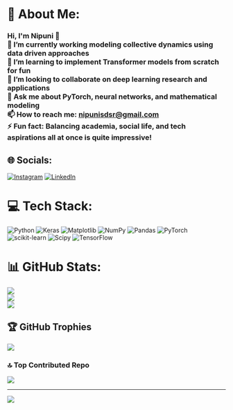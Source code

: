 # 💫 About Me:
### Hi, I'm Nipuni 👋<br>🔭 I’m currently working modeling collective dynamics using data driven approaches <br>🌱 I’m learning to implement Transformer models from scratch  for fun<br>👯 I’m looking to collaborate on deep learning research and applications  <br>💬 Ask me about PyTorch, neural networks, and mathematical modeling  <br>📫 How to reach me: nipunisdsr@gmail.com<br>⚡ Fun fact: Balancing academia, social life, and tech aspirations all at once is quite impressive!


## 🌐 Socials:
[![Instagram](https://img.shields.io/badge/Instagram-%23E4405F.svg?logo=Instagram&logoColor=white)](https://instagram.com/https://www.instagram.com/i_am_nipuni_s/) [![LinkedIn](https://img.shields.io/badge/LinkedIn-%230077B5.svg?logo=linkedin&logoColor=white)](https://linkedin.com/in/https://www.linkedin.com/in/nipunisdsr/) 

# 💻 Tech Stack:
![Python](https://img.shields.io/badge/python-3670A0?style=for-the-badge&logo=python&logoColor=ffdd54) ![Keras](https://img.shields.io/badge/Keras-%23D00000.svg?style=for-the-badge&logo=Keras&logoColor=white) ![Matplotlib](https://img.shields.io/badge/Matplotlib-%23ffffff.svg?style=for-the-badge&logo=Matplotlib&logoColor=black) ![NumPy](https://img.shields.io/badge/numpy-%23013243.svg?style=for-the-badge&logo=numpy&logoColor=white) ![Pandas](https://img.shields.io/badge/pandas-%23150458.svg?style=for-the-badge&logo=pandas&logoColor=white) ![PyTorch](https://img.shields.io/badge/PyTorch-%23EE4C2C.svg?style=for-the-badge&logo=PyTorch&logoColor=white) ![scikit-learn](https://img.shields.io/badge/scikit--learn-%23F7931E.svg?style=for-the-badge&logo=scikit-learn&logoColor=white) ![Scipy](https://img.shields.io/badge/SciPy-%230C55A5.svg?style=for-the-badge&logo=scipy&logoColor=%white) ![TensorFlow](https://img.shields.io/badge/TensorFlow-%23FF6F00.svg?style=for-the-badge&logo=TensorFlow&logoColor=white)
# 📊 GitHub Stats:
![](https://github-readme-stats.vercel.app/api?username=NipuniSenani&theme=dark&hide_border=false&include_all_commits=true&count_private=true)<br/>
![](https://github-readme-streak-stats.herokuapp.com/?user=NipuniSenani&theme=dark&hide_border=false)<br/>
![](https://github-readme-stats.vercel.app/api/top-langs/?username=NipuniSenani&theme=dark&hide_border=false&include_all_commits=true&count_private=true&layout=compact)

## 🏆 GitHub Trophies
![](https://github-profile-trophy.vercel.app/?username=NipuniSenani&theme=radical&no-frame=false&no-bg=true&margin-w=4)

### 🔝 Top Contributed Repo
![](https://github-contributor-stats.vercel.app/api?username=NipuniSenani&limit=5&theme=dark&combine_all_yearly_contributions=true)

---
[![](https://visitcount.itsvg.in/api?id=NipuniSenani&icon=0&color=0)](https://visitcount.itsvg.in)

<!-- Proudly created with GPRM ( https://gprm.itsvg.in ) -->
